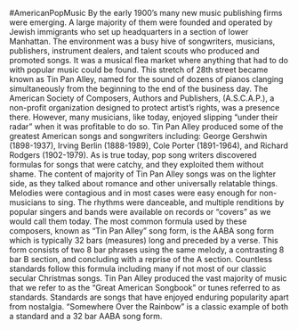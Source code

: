 #AmericanPopMusic 
By the early 1900’s many new music publishing firms were emerging. A large majority of them were founded and operated by Jewish immigrants who set up headquarters in a section of lower Manhattan. The environment was a busy hive of songwriters, musicians, publishers, instrument dealers, and talent scouts who produced and promoted songs. It was a musical flea market where anything that had to do with popular music could be found. This stretch of 28th street became known as Tin Pan Alley, named for the sound of dozens of pianos clanging simultaneously from the beginning to the end of the business day. The American Society of Composers, Authors and Publishers, (A.S.C.A.P.), a non-profit organization designed to protect artist’s rights, was a presence there. However, many musicians, like today, enjoyed slipping “under their radar” when it was profitable to do so. Tin Pan Alley produced some of the greatest American songs and songwriters including: George Gershwin (1898-1937), Irving Berlin (1888-1989), Cole Porter (1891-1964), and Richard Rodgers (1902-1979). As is true today, pop song writers discovered formulas for songs that were catchy, and they exploited them without shame. The content of majority of Tin Pan Alley songs was on the lighter side, as they talked about romance and other universally relatable things. Melodies were contagious and in most cases were easy enough for non-musicians to sing. The rhythms were danceable, and multiple renditions by popular singers and bands were available on records or “covers” as we would call them today. The most common formula used by these composers, known as “Tin Pan Alley” song form, is the AABA song form which is typically 32 bars (measures) long and preceded by a verse. This form consists of two 8 bar phrases using the same melody, a contrasting 8 bar B section, and concluding with a reprise of the A section. Countless standards follow this formula including many if not most of our classic secular Christmas songs. Tin Pan Alley produced the vast majority of music that we refer to as the “Great American Songbook” or tunes referred to as standards. Standards are songs that have enjoyed enduring popularity apart from nostalgia. “Somewhere Over the Rainbow” is a classic example of both a standard and a 32 bar AABA song form.

